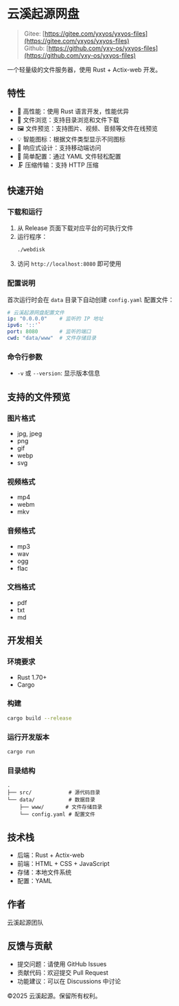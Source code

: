 # 云溪起源网盘

> Gitee: [https://gitee.com/yxyos/yxyos-files](https://gitee.com/yxyos/yxyos-files)<br>
> Github: [https://github.com/yxy-os/yxyos-files](https://github.com/yxy-os/yxyos-files)

一个轻量级的文件服务器，使用 Rust + Actix-web 开发。

## 特性

- 🚀 高性能：使用 Rust 语言开发，性能优异
- 📁 文件浏览：支持目录浏览和文件下载
- 🖼️ 文件预览：支持图片、视频、音频等文件在线预览
- 💡 智能图标：根据文件类型显示不同图标
- 📱 响应式设计：支持移动端访问
- 🔧 简单配置：通过 YAML 文件轻松配置
- 🗜️ 压缩传输：支持 HTTP 压缩

## 快速开始

### 下载和运行

1. 从 Release 页面下载对应平台的可执行文件
2. 运行程序：
   ```bash
   ./webdisk
   ```
3. 访问 `http://localhost:8080` 即可使用

### 配置说明

首次运行时会在 `data` 目录下自动创建 `config.yaml` 配置文件：

```yaml
# 云溪起源网盘配置文件
ip: "0.0.0.0"    # 监听的 IP 地址
ipv6: '::'`
port: 8080       # 监听的端口
cwd: "data/www"  # 文件存储目录
```

### 命令行参数

- `-v` 或 `--version`: 显示版本信息

## 支持的文件预览

### 图片格式
- jpg, jpeg
- png
- gif
- webp
- svg

### 视频格式
- mp4
- webm
- mkv

### 音频格式
- mp3
- wav
- ogg
- flac

### 文档格式
- pdf
- txt
- md

## 开发相关

### 环境要求

- Rust 1.70+
- Cargo

### 构建

```bash
cargo build --release
```

### 运行开发版本

```bash
cargo run
```

### 目录结构

```
.
├── src/            # 源代码目录
└── data/           # 数据目录
    ├── www/       # 文件存储目录
    └── config.yaml # 配置文件
```

## 技术栈

- 后端：Rust + Actix-web
- 前端：HTML + CSS + JavaScript
- 存储：本地文件系统
- 配置：YAML

## 作者

云溪起源团队

## 反馈与贡献

- 提交问题：请使用 GitHub Issues
- 贡献代码：欢迎提交 Pull Request
- 功能建议：可以在 Discussions 中讨论

©2025 云溪起源。保留所有权利。
